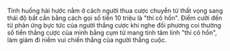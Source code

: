Tình huống hài hước nằm ở cách người thua cược chuyển từ thất vọng sang thái độ bất cần bằng cách gọi số tiền 10 triệu là "thí cô hồn". Điểm cười đến từ phản ứng bực tức của người thắng cược khi nghe đối phương coi thường số tiền thắng cược của mình bằng cụm từ mang tính tâm linh "thí cô hồn", làm giảm đi niềm vui chiến thắng của người thắng cuộc.
